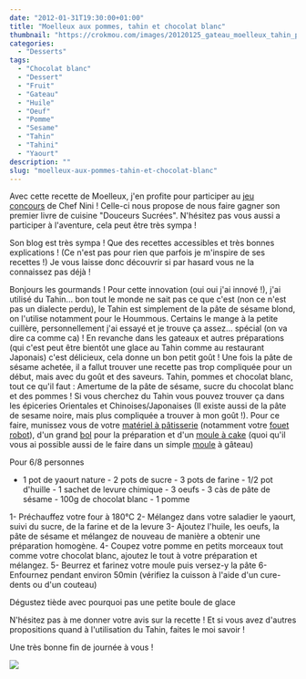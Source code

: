 ```yaml
---
date: "2012-01-31T19:30:00+01:00"
title: "Moelleux aux pommes, tahin et chocolat blanc"
thumbnail: "https://crokmou.com/images/20120125_gateau_moelleux_tahin_pomme_chocolat_blanc_1.jpg"
categories:
  - "Desserts"
tags:
  - "Chocolat blanc"
  - "Dessert"
  - "Fruit"
  - "Gateau"
  - "Huile"
  - "Oeuf"
  - "Pomme"
  - "Sesame"
  - "Tahin"
  - "Tahini"
  - "Yaourt"
description: ""
slug: "moelleux-aux-pommes-tahin-et-chocolat-blanc"
---
```


Avec cette recette de Moelleux, j'en profite pour participer au [jeu concours](http://www.chefnini.com/concours-chefnini-douceurs-sucrees/) de Chef Nini ! Celle-ci nous propose de nous faire gagner son premier livre de cuisine "Douceurs Sucrées". N'hésitez pas vous aussi a participer à l'aventure, cela peut être très sympa !

Son blog est très sympa ! Que des recettes accessibles et très bonnes explications ! (Ce n'est pas pour rien que parfois je m'inspire de ses recettes !) Je vous laisse donc découvrir si par hasard vous ne la connaissez pas déjà !

Bonjours les gourmands ! Pour cette innovation (oui oui j'ai innové !), j'ai utilisé du Tahin... bon tout le monde ne sait pas ce que c'est (non ce n'est pas un dialecte perdu), le Tahin est simplement de la pâte de sésame blond, on l'utilise notamment pour le Hoummous. Certains le mange à la petite cuillère, personnellement j'ai essayé et je trouve ça assez... spécial (on va dire ca comme ca) ! En revanche dans les gateaux et autres préparations (qui c'est peut être bientôt une glace au Tahin comme au restaurant Japonais) c'est délicieux, cela donne un bon petit goût ! Une fois la pâte de sésame achetée, il a fallut trouver une recette pas trop compliquée pour un début, mais avec du goût et des saveurs. Tahin, pommes et chocolat blanc, tout ce qu'il faut : Amertume de la pâte de sésame, sucre du chocolat blanc et des pommes ! Si vous cherchez du Tahin vous pouvez trouver ça dans les épiceries Orientales et Chinoises/Japonaises (Il existe aussi de la pâte de sesame noire, mais plus compliquée a trouver à mon goût !). Pour ce faire, munissez vous de votre [matériel à pâtisserie](http://www.rueducommerce.fr/m/pl/malid:12468605) (notamment votre [fouet robot](http://www.rueducommerce.fr/m/pl/malid:15123482)), d'un grand [bol](http://www.rueducommerce.fr/m/pl/malid:4769881) pour la préparation et d'un [moule à cake](http://www.rueducommerce.fr/index/moule%20a%20cake) (quoi qu'il vous ai possible aussi de le faire dans un simple [moule](http://www.rueducommerce.fr/m/pl/malid:5325292) à gâteau)

Pour 6/8 personnes

- 1 pot de yaourt nature - 2 pots de sucre - 3 pots de farine - 1/2 pot d'huille - 1 sachet de levure chimique - 3 oeufs - 3 càs de pâte de sésame - 100g de chocolat blanc - 1 pomme

1- Préchauffez votre four à 180°C 2- Mélangez dans votre saladier le yaourt, suivi du sucre, de la farine et de la levure 3- Ajoutez l'huile, les oeufs, la pâte de sésame et mélangez de nouveau de manière a obtenir une préparation homogène. 4- Coupez votre pomme en petits morceaux tout comme votre chocolat blanc, ajoutez le tout à votre préparation et mélangez. 5- Beurrez et farinez votre moule puis versez-y la pâte 6- Enfournez pendant environ 50min (vérifiez la cuisson à l'aide d'un cure-dents ou d'un couteau)

Dégustez tiède avec pourquoi pas une petite boule de glace

N'hésitez pas à me donner votre avis sur la recette ! Et si vous avez d'autres propositions quand à l'utilisation du Tahin, faites le moi savoir !

Une très bonne fin de journée à vous !

[![](http://4.bp.blogspot.com/-2bLosyMFac4/TxhFg0sR2dI/AAAAAAAABec/Mzg1OnlXUmM/s1600/Signature+copie.jpg)](http://4.bp.blogspot.com/-2bLosyMFac4/TxhFg0sR2dI/AAAAAAAABec/Mzg1OnlXUmM/s1600/Signature+copie.jpg)